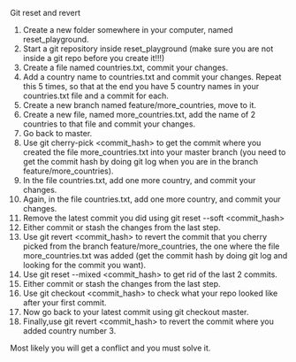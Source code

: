 Git reset and revert

1. Create a new folder somewhere in your computer, named reset_playground.
2. Start a git repository inside reset_playground (make sure you are not inside a git repo before you create it!!!)
3. Create a file named countries.txt, commit your changes.
4. Add a country name to countries.txt and commit your changes. Repeat this 5 times, so that at the end you have 5 country names in    your countries.txt file and a commit for each.
5. Create a new branch named feature/more_countries, move to it.
6. Create a new file, named more_countries.txt, add the name of 2 countries to that file and commit your changes.
7. Go back to master.
8. Use git cherry-pick <commit_hash> to get the commit where you created the file more_countries.txt into your master branch (you need to get the commit hash by doing git log when you are in the branch feature/more_countries).
9. In the file countries.txt, add one more country, and commit your changes.
10. Again, in the file countries.txt, add one more country, and commit your changes.
11. Remove the latest commit you did using git reset --soft <commit_hash>
12. Either commit or stash the changes from the last step.
13. Use git revert <commit_hash> to revert the commit that you cherry picked from the branch feature/more_countries, the one where the file more_countries.txt was added (get the commit hash by doing git log and looking for the commit you want).
14. Use git reset --mixed <commit_hash> to get rid of the last 2 commits.
15. Either commit or stash the changes from the last step.
16. Use git checkout <commit_hash> to check what your repo looked like after your first commit.
17. Now go back to your latest commit using git checkout master.
18. Finally,use git revert <commit_hash> to revert the commit where you added country number 3. 

Most likely you will get a conflict and you must solve it.
